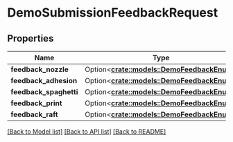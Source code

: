 # DemoSubmissionFeedbackRequest

## Properties

Name | Type | Description | Notes
------------ | ------------- | ------------- | -------------
**feedback_nozzle** | Option<[**crate::models::DemoFeedbackEnum**](DemoFeedbackEnum.md)> |  | [optional]
**feedback_adhesion** | Option<[**crate::models::DemoFeedbackEnum**](DemoFeedbackEnum.md)> |  | [optional]
**feedback_spaghetti** | Option<[**crate::models::DemoFeedbackEnum**](DemoFeedbackEnum.md)> |  | [optional]
**feedback_print** | Option<[**crate::models::DemoFeedbackEnum**](DemoFeedbackEnum.md)> |  | [optional]
**feedback_raft** | Option<[**crate::models::DemoFeedbackEnum**](DemoFeedbackEnum.md)> |  | [optional]

[[Back to Model list]](../README.md#documentation-for-models) [[Back to API list]](../README.md#documentation-for-api-endpoints) [[Back to README]](../README.md)


